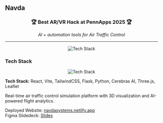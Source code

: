 ## Navda
<div align="center">
  <h3>🏆 Best AR/VR Hack at PennApps 2025 🏆</h3>
  <p><em>AI + automation tools for Air Traffic Control</em></p>
</div>

---

<div align="center">
  <img src="navda_3D_view.gif" alt="Tech Stack" />
</div>

### Tech Stack
<div align="center">
  <img src="navda_teckstack.jpg" alt="Tech Stack" />
</div>

**Tech Stack:** React, Vite, TailwindCSS, Flask, Python, Cerebras AI, Three.js, Leaflet

Real-time air traffic control simulation platform with 3D visualization and AI-powered flight analytics.

Deployed Website: [navdasystems.netlify.app](https://navdasystems.netlify.app/) \
Figma Slidedeck: [Slides](https://www.figma.com/slides/lDrJcYaHtxpb17B2wqKHoD/Navda?node-id=1-311&t=vjxxbmNp9Gmjdakt-1)

